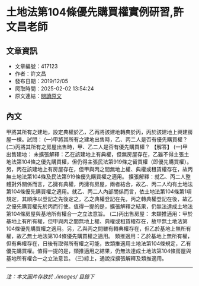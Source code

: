 # 土地法第104條優先購買權實例研習,許文昌老師

## 文章資訊
- 文章編號：417123
- 作者：許文昌
- 發布日期：2019/12/05
- 爬取時間：2025-02-02 13:54:24
- 原文連結：[閱讀原文](https://real-estate.get.com.tw/Columns/detail.aspx?no=417123)

## 內文
甲將其所有之建地，設定典權於乙，乙再將該建地轉典於丙，丙於該建地上興建房屋一棟。試問：
(一)甲將其所有之建地出售時，乙、丙二人是否有優先購買權？
(二)丙將其所有之房屋出售時，甲、乙二人是否有優先購買權？
【解答】
(一)甲出售建地：
未擴張解釋：乙在該建地上有典權，但無房屋存在，乙雖不得主張土地法第104條之優先購買權，但仍得主張民法第919條之留買權（即優先購買權）。另，丙在該建地上有房屋存在，但甲與丙之間無地上權、典權或租賃權存在，故丙無土地法第104條及民法第919條優先購買權之適用。
擴張解釋：就乙、丙二人整體對外關係而言，乙擁有典權，丙擁有房屋，兩者結合，故乙、丙二人均有土地法第104條優先購買權之適用。就乙、丙二人內部關係而言，依土地法第104條第1項規定，其順序以登記之先後定之，乙之典權登記在先，丙之轉典權登記在後，故乙之優先購買權先於丙而行使。值得一提的是，擴張解釋之結果，仍無法達成土地法第104條房屋與基地所有權合一之立法意旨。
(二)丙出售房屋：
未類推適用：甲於基地上有所有權，但甲與丙之間無地上權、典權或租賃權存在，故甲無土地法第104條優先購買權之適用。另，乙與丙之間雖有轉典權存在，但乙於基地上無所有權，故乙無土地法第104條優先購買權之適用。
類推適用：乙於基地上無所有權，但有典權存在，日後有取得所有權之可能，故類推適用土地法第104條規定，乙有優先購買權。值得一提的是，類推適用之結果，仍無法達成土地法第104條房屋與基地所有權合一之立法意旨。
(三)綜上，通說採擴張解釋及類推適用。

---
*注：本文圖片存放於 ./images/ 目錄下*
